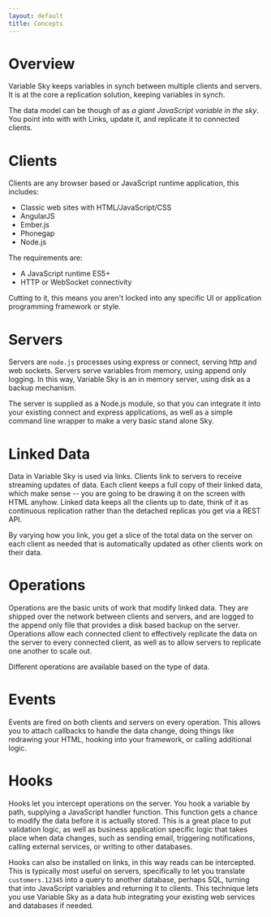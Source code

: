 ```yaml
---
layout: default
title: Concepts
---
```



# Overview
Variable Sky keeps variables in synch between multiple clients and
servers. It is at the core a replication solution, keeping variables in
synch.

The data model can be though of as _a giant JavaScript variable in the
sky_. You point into with with Links, update it, and replicate it to
connected clients.

# Clients
Clients are any browser based or JavaScript runtime application, this
includes:

* Classic web sites with HTML/JavaScript/CSS
* AngularJS
* Ember.js
* Phonegap
* Node.js

The requirements are:

* A JavaScript runtime ES5+
* HTTP or WebSocket connectivity

Cutting to it, this means you aren't locked into any specific UI or
application programming framework or style.

# Servers
Servers are `node.js` processes using express or connect, serving http
and web sockets. Servers serve variables from memory, using append only
logging. In this way, Variable Sky is an in memory server, using disk as
a backup mechanism.

The server is supplied as a Node.js module, so that you can integrate it
into your existing connect and express applications, as well as a simple
command line wrapper to make a very basic stand alone Sky.

# Linked Data
Data in Variable Sky is used via links. Clients link to servers to
receive streaming updates of data. Each client keeps a full copy of
their linked data, which make sense -- you are going to be drawing it on
the screen with HTML anyhow. Linked data keeps all the clients up to
date, think of it as continuous replication rather than the detached
replicas you get via a REST API.

By varying how you link, you get a slice of the total data on the server
on each client as needed that is automatically updated as other clients
work on their data.

# Operations
Operations are the basic units of work that modify linked data. They are
shipped over the network between clients and servers, and are logged to
the append only file that provides a disk based backup on the server.
Operations allow each connected client to effectively replicate the data
on the server to every connected client, as well as to allow servers to
replicate one another to scale out.

Different operations are available based on the type of data.

# Events
Events are fired on both clients and servers on every operation. This
allows you to attach callbacks to handle the data change, doing things
like redrawing your HTML, hooking into your framework, or calling
additional logic.

# Hooks
Hooks let you intercept operations on the server. You hook a variable by
path, supplying a JavaScript handler function. This function gets a
chance to modify the data before it is actually stored. This is a great
place to put validation logic, as well as business application specific
logic that takes place when data changes, such as sending email,
triggering notifications, calling external services, or writing to other
databases.

Hooks can also be installed on links, in this way reads can be
intercepted. This is typically most useful on servers, specifically to
let you translate `customers.12345` into a query to
another database, perhaps SQL, turning that into JavaScript variables
and returning it to clients. This technique lets you use Variable Sky as
a data hub integrating your existing web services and databases if
needed.
